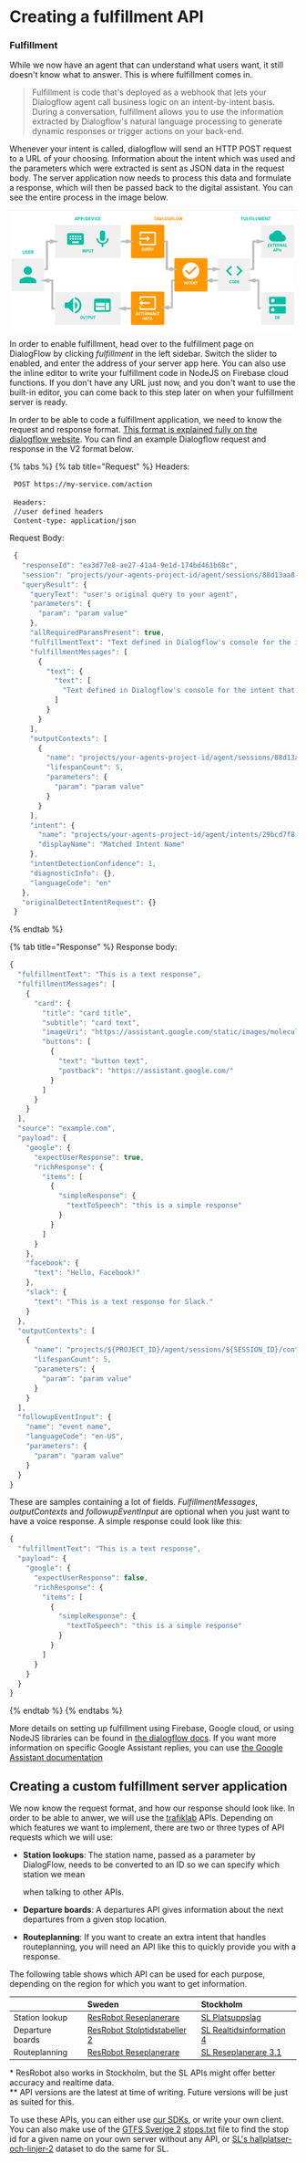 # Creating a fulfillment API

### Fulfillment

While we now have an agent that can understand what users want, it still doesn't know what to answer. This is where fulfillment comes in.

> Fulfillment is code that's deployed as a webhook that lets your Dialogflow agent call business logic on an intent-by-intent basis. During a conversation, fulfillment allows you to use the information extracted by Dialogflow's natural language processing to generate dynamic responses or trigger actions on your back-end.

Whenever your intent is called, dialogflow will send an HTTP POST request to a URL of your choosing. Information about the intent which was used and the parameters which were extracted is sent as JSON data in the request body. The server application now needs to process this data and formulate a response, which will then be passed back to the digital assistant. You can see the entire process in the image below.

![The complete data flow to](../../../.gitbook/assets/image-1.png)

In order to enable fulfillment, head over to the fulfillment page on DialogFlow by clicking _fulfillment_ in the left sidebar. Switch the slider to enabled, and enter the address of your server app here. You can also use the inline editor to write your fulfillment code in NodeJS on Firebase cloud functions. If you don't have any URL just now, and you don't want to use the built-in editor, you can come back to this step later on when your fulfillment server is ready.

In order to be able to code a fulfillment application, we need to know the request and response format. [This format is explained fully on the dialogflow website](https://dialogflow.com/docs/fulfillment/how-it-works). You can find an example Dialogflow request and response in the V2 format below.

{% tabs %}
{% tab title="Request" %}
Headers:

```text
 POST https://my-service.com/action

 Headers:
 //user defined headers
 Content-type: application/json
```

Request Body:

```javascript
 {
   "responseId": "ea3d77e8-ae27-41a4-9e1d-174bd461b68c",
   "session": "projects/your-agents-project-id/agent/sessions/88d13aa8-2999-4f71-b233-39cbf3a824a0",
   "queryResult": {
     "queryText": "user's original query to your agent",
     "parameters": {
       "param": "param value"
     },
     "allRequiredParamsPresent": true,
     "fulfillmentText": "Text defined in Dialogflow's console for the intent that was matched",
     "fulfillmentMessages": [
       {
         "text": {
           "text": [
             "Text defined in Dialogflow's console for the intent that was matched"
           ]
         }
       }
     ],
     "outputContexts": [
       {
         "name": "projects/your-agents-project-id/agent/sessions/88d13aa8-2999-4f71-b233-39cbf3a824a0/contexts/generic",
         "lifespanCount": 5,
         "parameters": {
           "param": "param value"
         }
       }
     ],
     "intent": {
       "name": "projects/your-agents-project-id/agent/intents/29bcd7f8-f717-4261-a8fd-2d3e451b8af8",
       "displayName": "Matched Intent Name"
     },
     "intentDetectionConfidence": 1,
     "diagnosticInfo": {},
     "languageCode": "en"
   },
   "originalDetectIntentRequest": {}
 }
```
{% endtab %}

{% tab title="Response" %}
Response body:

```javascript
{
  "fulfillmentText": "This is a text response",
  "fulfillmentMessages": [
    {
      "card": {
        "title": "card title",
        "subtitle": "card text",
        "imageUri": "https://assistant.google.com/static/images/molecule/Molecule-Formation-stop.png",
        "buttons": [
          {
            "text": "button text",
            "postback": "https://assistant.google.com/"
          }
        ]
      }
    }
  ],
  "source": "example.com",
  "payload": {
    "google": {
      "expectUserResponse": true,
      "richResponse": {
        "items": [
          {
            "simpleResponse": {
              "textToSpeech": "this is a simple response"
            }
          }
        ]
      }
    },
    "facebook": {
      "text": "Hello, Facebook!"
    },
    "slack": {
      "text": "This is a text response for Slack."
    }
  },
  "outputContexts": [
    {
      "name": "projects/${PROJECT_ID}/agent/sessions/${SESSION_ID}/contexts/context name",
      "lifespanCount": 5,
      "parameters": {
        "param": "param value"
      }
    }
  ],
  "followupEventInput": {
    "name": "event name",
    "languageCode": "en-US",
    "parameters": {
      "param": "param value"
    }
  }
}
```

These are samples containing a lot of fields. _FulfillmentMessages_, _outputContexts_ and _followupEventInput_ are optional when you just want to have a voice response. A simple response could look like this:

```javascript
{
  "fulfillmentText": "This is a text response",
  "payload": {
    "google": {
      "expectUserResponse": false,
      "richResponse": {
        "items": [
          {
            "simpleResponse": {
              "textToSpeech": "this is a simple response"
            }
          }
        ]
      }
    }
  }
}
```
{% endtab %}
{% endtabs %}



More details on setting up fulfillment using Firebase, Google cloud, or using NodeJS libraries can be found in [the dialogflow docs](https://dialogflow.com/docs/fulfillment/configure). If you want more information on specific Google Assistant replies, you can use [the Google Assistant documentation](https://developers.google.com/actions/assistant/responses#json)

## Creating a custom fulfillment server application

We now know the request format, and how our response should look like. In order to be able to anwer, we will use the [trafiklab](https://trafiklab.se) APIs. Depending on which features we want to implement, there are two or three types of API requests which we will use:

* **Station lookups**: The station name, passed as a parameter by DialogFlow, needs to be converted to an ID so we can specify which station we mean

  when talking to other APIs.

* **Departure boards**: A departures API gives information about the next departures from a given stop location.
* **Routeplanning**: If you want to create an extra intent that handles routeplanning, you will need an API like this to quickly provide you with a response.

The following table shows which API can be used for each purpose, depending on the region for which you want to get information.

|  | Sweden | Stockholm |
| :--- | :--- | :--- |
| Station lookup | [ResRobot Reseplanerare](https://www.trafiklab.se/api/resrobot-reseplanerare/platsuppslag) | [SL Platsuppslag](https://www.trafiklab.se/api/sl-platsuppslag) |
| Departure boards | [ResRobot Stolptidstabeller 2](https://www.trafiklab.se/api/resrobot-stolptidtabeller-2) | [SL Realtidsinformation 4](https://www.trafiklab.se/api/sl-realtidsinformation-4) |
| Routeplanning | [ResRobot Reseplanerare](https://www.trafiklab.se/api/resrobot-reseplanerare/sok-resa) | [SL Reseplanerare 3.1](https://www.trafiklab.se/api/sl-reseplanerare-31) |

\* ResRobot also works in Stockholm, but the SL APIs might offer better accuracy and realtime data.  
\*\* API versions are the latest at time of writing. Future versions will be just as suited for this.

To use these APIs, you can either use [our SDKs](../../our-sdks-and-libraries/), or write your own client. You can also make use of the [GTFS Sverige 2](../../../public-transport-data/our-data-and-apis/gtfs/gtfs-sverige-2-static.md) [stops.txt](../../../public-transport-data/transport-data-formats/gtfs/stops.md) file to find the stop id for a given name on your own server without any API, or [SL's hallplatser-och-linjer-2](https://www.trafiklab.se/api/sl-hallplatser-och-linjer-2) dataset to do the same for SL.

### 



